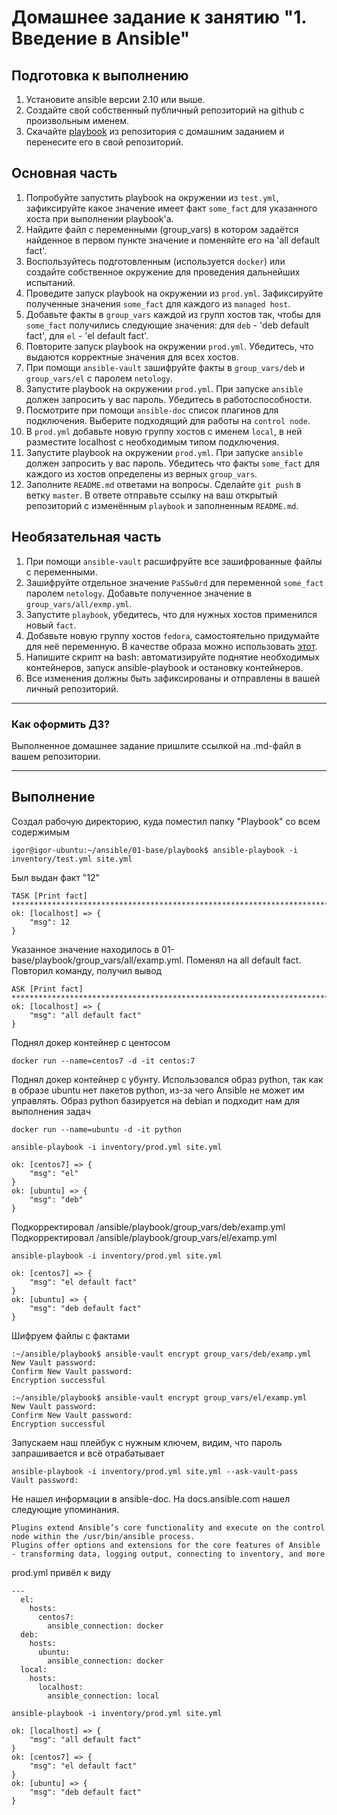 # Домашнее задание к занятию "1. Введение в Ansible"

## Подготовка к выполнению
1. Установите ansible версии 2.10 или выше.
2. Создайте свой собственный публичный репозиторий на github с произвольным именем.
3. Скачайте [playbook](./playbook/) из репозитория с домашним заданием и перенесите его в свой репозиторий.

## Основная часть
1. Попробуйте запустить playbook на окружении из `test.yml`, зафиксируйте какое значение имеет факт `some_fact` для указанного хоста при выполнении playbook'a.
2. Найдите файл с переменными (group_vars) в котором задаётся найденное в первом пункте значение и поменяйте его на 'all default fact'.
3. Воспользуйтесь подготовленным (используется `docker`) или создайте собственное окружение для проведения дальнейших испытаний.
4. Проведите запуск playbook на окружении из `prod.yml`. Зафиксируйте полученные значения `some_fact` для каждого из `managed host`.
5. Добавьте факты в `group_vars` каждой из групп хостов так, чтобы для `some_fact` получились следующие значения: для `deb` - 'deb default fact', для `el` - 'el default fact'.
6.  Повторите запуск playbook на окружении `prod.yml`. Убедитесь, что выдаются корректные значения для всех хостов.
7. При помощи `ansible-vault` зашифруйте факты в `group_vars/deb` и `group_vars/el` с паролем `netology`.
8. Запустите playbook на окружении `prod.yml`. При запуске `ansible` должен запросить у вас пароль. Убедитесь в работоспособности.
9. Посмотрите при помощи `ansible-doc` список плагинов для подключения. Выберите подходящий для работы на `control node`.
10. В `prod.yml` добавьте новую группу хостов с именем  `local`, в ней разместите localhost с необходимым типом подключения.
11. Запустите playbook на окружении `prod.yml`. При запуске `ansible` должен запросить у вас пароль. Убедитесь что факты `some_fact` для каждого из хостов определены из верных `group_vars`.
12. Заполните `README.md` ответами на вопросы. Сделайте `git push` в ветку `master`. В ответе отправьте ссылку на ваш открытый репозиторий с изменённым `playbook` и заполненным `README.md`.

## Необязательная часть

1. При помощи `ansible-vault` расшифруйте все зашифрованные файлы с переменными.
2. Зашифруйте отдельное значение `PaSSw0rd` для переменной `some_fact` паролем `netology`. Добавьте полученное значение в `group_vars/all/exmp.yml`.
3. Запустите `playbook`, убедитесь, что для нужных хостов применился новый `fact`.
4. Добавьте новую группу хостов `fedora`, самостоятельно придумайте для неё переменную. В качестве образа можно использовать [этот](https://hub.docker.com/r/pycontribs/fedora).
5. Напишите скрипт на bash: автоматизируйте поднятие необходимых контейнеров, запуск ansible-playbook и остановку контейнеров.
6. Все изменения должны быть зафиксированы и отправлены в вашей личный репозиторий.

---

### Как оформить ДЗ?

Выполненное домашнее задание пришлите ссылкой на .md-файл в вашем репозитории.

---

## Выполнение


Создал рабочую директорию, куда поместил папку "Playbook" со всем содержимым
```
igor@igor-ubuntu:~/ansible/01-base/playbook$ ansible-playbook -i inventory/test.yml site.yml
```
Был выдан факт "12"
```
TASK [Print fact] **********************************************************************************
ok: [localhost] => {
    "msg": 12
}
```
Указанное значение находилось в 01-base/playbook/group_vars/all/examp.yml. Поменял на all default fact. Повторил команду, получил вывод
```
ASK [Print fact] **********************************************************************************
ok: [localhost] => {
    "msg": "all default fact"
}
```

Поднял докер контейнер с центосом
```
docker run --name=centos7 -d -it centos:7
```
Поднял докер контейнер с убунту. Использовался образ python, так как в образе ubuntu нет пакетов python, из-за чего Ansible не может им управлять. Образ python базируется на debian и подходит нам для выполнения задач
```
docker run --name=ubuntu -d -it python 
```
```
ansible-playbook -i inventory/prod.yml site.yml
```

```
ok: [centos7] => {
    "msg": "el"
}
ok: [ubuntu] => {
    "msg": "deb"
}
```
Подкорректировал /ansible/playbook/group_vars/deb/examp.yml  
Подкорректировал /ansible/playbook/group_vars/el/examp.yml
```
ansible-playbook -i inventory/prod.yml site.yml
```
```
ok: [centos7] => {
    "msg": "el default fact"
}
ok: [ubuntu] => {
    "msg": "deb default fact"
}
```
Шифруем файлы с фактами
```
:~/ansible/playbook$ ansible-vault encrypt group_vars/deb/examp.yml
New Vault password:
Confirm New Vault password:
Encryption successful
```
```
:~/ansible/playbook$ ansible-vault encrypt group_vars/el/examp.yml
New Vault password:
Confirm New Vault password:
Encryption successful
```
Запускаем наш плейбук с нужным ключем, видим, что пароль запрашивается и всё отрабатывает
```
ansible-playbook -i inventory/prod.yml site.yml --ask-vault-pass
Vault password:
```
Не нашел информации в ansible-doc. На docs.ansible.com нашел следующие упоминания.
```
Plugins extend Ansible’s core functionality and execute on the control node within the /usr/bin/ansible process.  
Plugins offer options and extensions for the core features of Ansible - transforming data, logging output, connecting to inventory, and more
```
prod.yml привёл к виду
```
---
  el:
    hosts:
      centos7:
        ansible_connection: docker
  deb:
    hosts:
      ubuntu:
        ansible_connection: docker
  local:
    hosts:
      localhost:
        ansible_connection: local
```
```
ansible-playbook -i inventory/prod.yml site.yml
```
```
ok: [localhost] => {
    "msg": "all default fact"
}
ok: [centos7] => {
    "msg": "el default fact"
}
ok: [ubuntu] => {
    "msg": "deb default fact"
}
```

